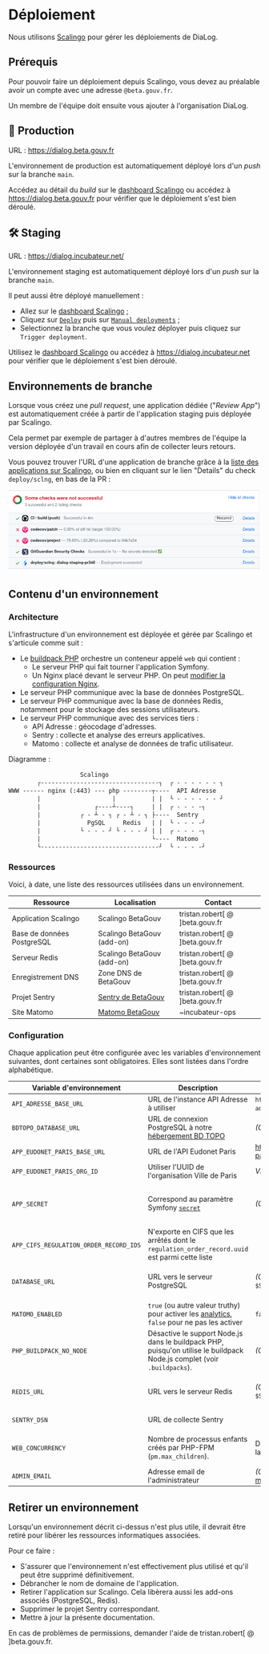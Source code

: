 # Déploiement

Nous utilisons [Scalingo](https://dashboard.scalingo.com/) pour gérer les déploiements de DiaLog.

## Prérequis

Pour pouvoir faire un déploiement depuis Scalingo, vous devez au préalable avoir un compte avec une adresse `@beta.gouv.fr`.

Un membre de l'équipe doit ensuite vous ajouter à l'organisation DiaLog.

## 🚀 Production

URL : https://dialog.beta.gouv.fr

L'environnement de production est automatiquement déployé lors d'un _push_ sur la branche `main`.

Accédez au détail du _build_ sur le [dashboard Scalingo](https://dashboard.scalingo.com/apps/osc-fr1/dialog/) ou accédez à https://dialog.beta.gouv.fr pour vérifier que le déploiement s'est bien déroulé.

## 🛠️ Staging

URL : https://dialog.incubateur.net/

L'environnement staging est automatiquement déployé lors d'un _push_ sur la branche `main`.

Il peut aussi être déployé manuellement :

* Allez sur le [dashboard Scalingo](https://dashboard.scalingo.com/apps/osc-fr1/dialog-staging) ;
* Cliquez sur [`Deploy`](https://dashboard.scalingo.com/apps/osc-fr1/dialog-staging/deploy/list) puis sur [`Manual deployments`](https://dashboard.scalingo.com/apps/osc-fr1/dialog-staging/deploy/manual) ;
* Selectionnez la branche que vous voulez déployer puis cliquez sur `Trigger deployment`.

Utilisez le [dashboard Scalingo](https://dashboard.scalingo.com/apps/osc-fr1/dialog-staging) ou accédez à https://dialog.incubateur.net pour vérifier que le déploiement s'est bien déroulé.

## Environnements de branche

Lorsque vous créez une _pull request_, une application dédiée ("_Review App_") est automatiquement créée à partir de l'application staging puis déployée par Scalingo.

Cela permet par exemple de partager à d'autres membres de l'équipe la version déployée d'un travail en cours afin de collecter leurs retours.

Vous pouvez trouver l'URL d'une application de branche grâce à la [liste des applications sur Scalingo](https://dashboard.scalingo.com/apps), ou bien en cliquant sur le lien "Details" du check `deploy/sclng`, en bas de la PR :

![Exemple de liste de checks](./scalingo-branch-check.png)

## Contenu d'un environnement

### Architecture

L'infrastructure d'un environnement est déployée et gérée par Scalingo et s'articule comme suit :

* Le [buildpack PHP](https://doc.scalingo.com/languages/php/start) orchestre un conteneur appelé `web` qui contient :
  * Le serveur PHP qui fait tourner l'application Symfony.
  * Un Nginx placé devant le serveur PHP. On peut [modifier la configuration Nginx](https://doc.scalingo.com/languages/php/start#buildpack-custom-configuration).
* Le serveur PHP communique avec la base de données PostgreSQL.
* Le serveur PHP communique avec la base de données Redis, notamment pour le stockage des sessions utilisateurs.
* Le serveur PHP communique avec des services tiers :
  * API Adresse : géocodage d'adresses.
  * Sentry : collecte et analyse des erreurs applicatives.
  * Matomo : collecte et analyse de données de trafic utilisateur.

Diagramme :

```
                    Scalingo
        ┌---------------------------------┐  ┌ - - - - - - ┐
WWW ------ nginx (:443) --- php --------┬----  API Adresse  
        |                    |          | |  └ - - - - - - ┘
        |               ┌----┴----┐     | |  ┌ - - - -┐
        |           ┌ - ┴ - ┐ ┌ - ┴ - ┐ ├----  Sentry  
        |             PgSQL     Redis   | |  └ - - - -┘
        |           └ - - - ┘ └ - - - ┘ | |  ┌ - - - -┐
        |                               └----  Matomo  
        └---------------------------------┘  └ - - - -┘           
```

### Ressources

Voici, à date, une liste des ressources utilisées dans un environnement.

| Ressource | Localisation | Contact |
|-----------|------|---------|
| Application Scalingo | Scalingo BetaGouv | tristan.robert[ @ ]beta.gouv.fr |
| Base de données PostgreSQL | Scalingo BetaGouv (add-on) | tristan.robert[ @ ]beta.gouv.fr |
| Serveur Redis | Scalingo BetaGouv (add-on) | tristan.robert[ @ ]beta.gouv.fr |
| Enregistrement DNS | Zone DNS de BetaGouv | tristan.robert[ @ ]beta.gouv.fr |
| Projet Sentry | [Sentry de BetaGouv](https://sentry.incubateur.net) | tristan.robert[ @ ]beta.gouv.fr |
| Site Matomo | [Matomo BetaGouv](https://stats.beta.gouv.fr) | ~incubateur-ops |

### Configuration

Chaque application peut être configurée avec les variables d'environnement suivantes, dont certaines sont obligatoires. Elles sont listées dans l'ordre alphabétique.

| Variable d'environnement | Description | Valeur par défaut | Notes |
|--------------------------|-------------|--------|-------|
| `API_ADRESSE_BASE_URL` | URL de l'instance API Adresse à utiliser | `https://api-adresse.data.gouv.fr` | |
| `BDTOPO_DATABASE_URL` | URL de connexion PostgreSQL à notre [hébergement BD TOPO](../tools/bdtopo.md) | _(Obligatoire)_ | En développement, à récupérer auprès d'un membre de l'équipe |
| `APP_EUDONET_PARIS_BASE_URL` | URL de l'API Eudonet Paris | https://eudonet-partage.apps.paris.fr | |
| `APP_EUDONET_PARIS_ORG_ID` | Utiliser l'UUID de l'organisation Ville de Paris | _Vide_ | |
| `APP_SECRET` | Correspond au paramètre Symfony [`secret`](https://symfony.com/doc/current/reference/configuration/framework.html#secret) | _(Obligatoire)_ | Longueur recommandée : 32 caractères. Exemple : générer avec `python3 -c 'import secrets; print(secrets.token_hex(16))'` |
| `APP_CIFS_REGULATION_ORDER_RECORD_IDS` | N'exporte en CIFS que les arrêtés dont le `regulation_order_record.uuid` est parmi cette liste | | Format JSON. La liste vide `[]` a pour effet de continuer d'exporter tous les arrêtés |
| `DATABASE_URL` | URL vers le serveur PostgreSQL | _(Obligatoire)_ `$SCALINGO_POSTGRESQL_URL` | La variable `$SCALINGO_POSTGRESQL_URL` est configurée automatiquement par Scalingo |
| `MATOMO_ENABLED` | `true` (ou autre valeur truthy) pour activer les [analytics](../tools/analytics.md), `false` pour ne pas les activer | `false` | |
| `PHP_BUILDPACK_NO_NODE` | Désactive le support Node.js dans le buildpack PHP, puisqu'on utilise le buildpack Node.js complet (voir `.buildpacks`). | _(Obligatoire)_ `true` | Voir : [PHP application with Node.js (Scalingo docs)](https://doc.scalingo.com/languages/php/php-nodejs) |
| `REDIS_URL` | URL vers le serveur Redis | _(Obligatoire)_ `$SCALINGO_REDIS_URL` | La variable `$SCALINGO_REDIS_URL` est configurée automatiquement par Scalingo |
| `SENTRY_DSN` | URL de collecte Sentry | | À récupérer sur l'instance Sentry. Voir : [Monitoring](../tools/monitoring.md) |
| `WEB_CONCURRENCY` | Nombre de processus enfants créés par PHP-FPM (`pm.max_children`). | Dépend de la `memory_limit` et de la RAM de la machine. | Utiliser `2`. Peut être ajusté pour optimiser le fonctionnement du serveur. Voir : [PHP-FPM Concurrency (Scalingo docs)](https://www.php.net/manual/fr/install.fpm.configuration.php) |
| `ADMIN_EMAIL` | Adresse email de l'administrateur | _(Obligatoire)_ mathieu.fernandez@beta.gouv.fr | |

## Retirer un environnement

Lorsqu'un environnement décrit ci-dessus n'est plus utile, il devrait être retiré pour libérer les ressources informatiques associées.

Pour ce faire :

* S'assurer que l'environnement n'est effectivement plus utilisé et qu'il peut être supprimé définitivement.
* Débrancher le nom de domaine de l'application.
* Retirer l'application sur Scalingo. Cela libèrera aussi les add-ons associés (PostgreSQL, Redis).
* Supprimer le projet Sentry correspondant.
* Mettre à jour la présente documentation.

En cas de problèmes de permissions, demander l'aide de tristan.robert[ @ ]beta.gouv.fr.
